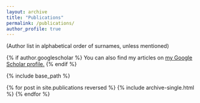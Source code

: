 ```yaml
---
layout: archive
title: "Publications"
permalink: /publications/
author_profile: true
---
```

(Author list in alphabetical order of surnames, unless mentioned)

{% if author.googlescholar %}
  You can also find my articles on <u><a href="{{author.googlescholar}}">my Google Scholar profile</a>.</u>
{% endif %}

{% include base_path %}

{% for post in site.publications reversed %}
  {% include archive-single.html %}
{% endfor %}
